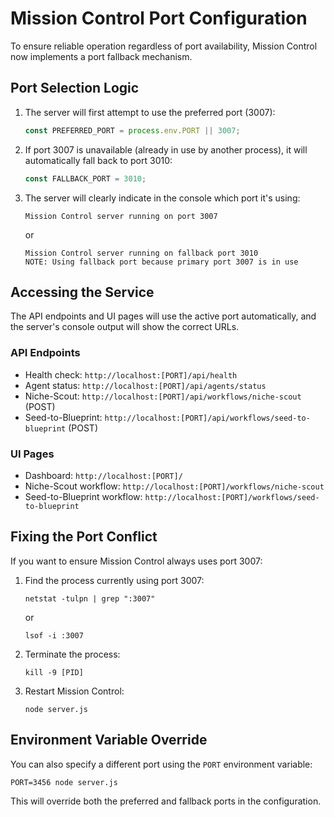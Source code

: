 # Mission Control Port Configuration

To ensure reliable operation regardless of port availability, Mission Control now implements a port fallback mechanism.

## Port Selection Logic

1. The server will first attempt to use the preferred port (3007):
   ```javascript
   const PREFERRED_PORT = process.env.PORT || 3007;
   ```

2. If port 3007 is unavailable (already in use by another process), it will automatically fall back to port 3010:
   ```javascript
   const FALLBACK_PORT = 3010;
   ```

3. The server will clearly indicate in the console which port it's using:
   ```
   Mission Control server running on port 3007
   ```
   or
   ```
   Mission Control server running on fallback port 3010
   NOTE: Using fallback port because primary port 3007 is in use
   ```

## Accessing the Service

The API endpoints and UI pages will use the active port automatically, and the server's console output will show the correct URLs.

### API Endpoints
- Health check: `http://localhost:[PORT]/api/health`
- Agent status: `http://localhost:[PORT]/api/agents/status`
- Niche-Scout: `http://localhost:[PORT]/api/workflows/niche-scout` (POST)
- Seed-to-Blueprint: `http://localhost:[PORT]/api/workflows/seed-to-blueprint` (POST)

### UI Pages
- Dashboard: `http://localhost:[PORT]/`
- Niche-Scout workflow: `http://localhost:[PORT]/workflows/niche-scout`
- Seed-to-Blueprint workflow: `http://localhost:[PORT]/workflows/seed-to-blueprint`

## Fixing the Port Conflict

If you want to ensure Mission Control always uses port 3007:

1. Find the process currently using port 3007:
   ```
   netstat -tulpn | grep ":3007"
   ```
   or
   ```
   lsof -i :3007
   ```

2. Terminate the process:
   ```
   kill -9 [PID]
   ```

3. Restart Mission Control:
   ```
   node server.js
   ```

## Environment Variable Override

You can also specify a different port using the `PORT` environment variable:
```
PORT=3456 node server.js
```

This will override both the preferred and fallback ports in the configuration.